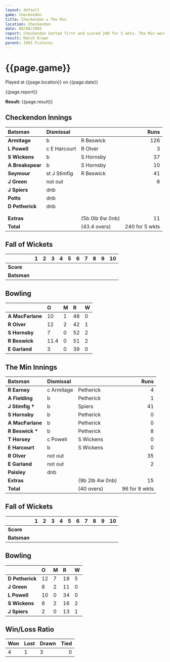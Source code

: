 ```yaml
---
layout: default
game: Checkendon
title: Checkendon v The Min
location: Checkendon
date: 08/08/1993
report: Checkendon batted first and scored 240 for 5 wkts. The Min were 96 for 8 wkts when time ran out
result: Match Drawn
parent: 1993 Fixtures
---
```


# {{page.game}}

Played at {{page.location}} on {{page.date}}

{{page.report}}

**Result:** {{page.result}}

## Checkendon Innings

| Batsman | Dismissal |  | Runs |
|:---|:---|---|---:|
| **Armitage** | b | R Beswick | 126 | 
| **L Powell** | c E Harcourt | R Olver | 3 | 
| **S Wickens** | b | S Hornsby | 37 | 
| **A Breakspear** | b | S Hornsby | 10 | 
| **Seymour** | st J Stimfig | R Beswick | 41 | 
| **J Green** | not out |  | 6 |
| **J Spiers** | dnb |  |  | Paisley
| **Potts** | dnb |  |  |
| **D Petherick** | dnb |  |  | 
|  |  |  |  |
|  |  |  |  |
| **Extras** | | (5b 0lb 6w 0nb) | 11 | 
| **Total** | | (43.4 overs) | 240 for 5 wkts | 

## Fall of Wickets

| | 1 | 2 | 3 | 4 | 5 | 6 | 7 | 8 | 9 | 10 |
|---|:---:|:---:|:---:|:---:|:---:|:---:|:---:|:---:|:---:|:---:|
| **Score** |  |  |  |  |  |  |  |  |  |  |
| **Batsman** |  |  |  |  |  |  |  |  |  |  |

## Bowling

| | O | M | R | W |
|---|:---|:---|:---|:---|
| **A MacFarlane** | 10 | 1 | 48 | 0 | 
| **R Olver** | 12 | 2 | 42 | 1 | 
| **S Hornsby** | 7 | 0 | 52 | 2 | 
| **R Beswick** | 11.4 | 0 | 51 | 2 | 
| **E Garland** | 3 | 0 | 39 | 0 |

## The Min Innings

| Batsman | Dismissal |  | Runs |
|:---|:---|---|---:|
| **R Earney** | c Armitage | Petherick | 4 | 
| **A Fielding** | b | Petherick | 1 | 
| **J Stimfig &#8224;** | b | Spiers | 41 | 
| **S Hornsby** | b | Petherick | 0 | 
| **A MacFarlane** | b | Petherick | 0 | 
| **R Beswick &#42;** | b | Petherick | 8 | 
| **T Horsey** | c Powell | S Wickens | 0 | 
| **E Harcourt** | b | S Wickens | 0 | 
| **R Olver** | not out |  | 35 | 
| **E Garland** | not out |  | 2 | 
| **Paisley** | dnb |  |  |
| **Extras** | | (9b 2lb 4w 0nb) | 15 | 
| **Total** | | (40 overs) | 96 for 8 wkts | 

## Fall of Wickets

| | 1 | 2 | 3 | 4 | 5 | 6 | 7 | 8 | 9 | 10 |
|---|:---:|:---:|:---:|:---:|:---:|:---:|:---:|:---:|:---:|:---:|
| **Score** |  |  |  |  |  |  |  |  |  |  |
| **Batsman** |  |  |  |  |  |  |  |  |  |  |

## Bowling

| | O | M | R | W |
|---|:---|:---|:---|:---|
| **D Petherick** | 12 | 7 | 18 | 5 | 
| **J Green** | 8 | 2 | 11 | 0 | 
| **L Powell** | 10 | 0 | 34 | 0 | 
| **S Wickens** | 8 | 2 | 16 | 2 |
| **J Spiers** | 2 | 0 | 13 | 1 | 

## Win/Loss Ratio

| Won | Lost | Drawn | Tied |
|:---|:---|:---|---:|
| 4 | 1 | 3 | 0 |